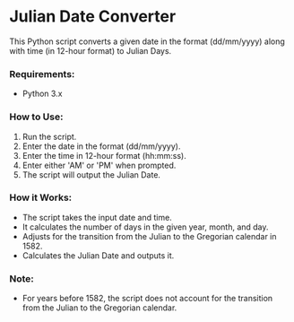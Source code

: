 # Julian Date Converter

This Python script converts a given date in the format (dd/mm/yyyy) along with time (in 12-hour format) to Julian Days.

### Requirements:
- Python 3.x

### How to Use:
1. Run the script.
2. Enter the date in the format (dd/mm/yyyy).
3. Enter the time in 12-hour format (hh:mm:ss).
4. Enter either 'AM' or 'PM' when prompted.
5. The script will output the Julian Date.

### How it Works:
- The script takes the input date and time.
- It calculates the number of days in the given year, month, and day.
- Adjusts for the transition from the Julian to the Gregorian calendar in 1582.
- Calculates the Julian Date and outputs it.

### Note:
- For years before 1582, the script does not account for the transition from the Julian to the Gregorian calendar.

